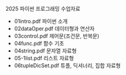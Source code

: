 2025 파이썬 프로그래밍 수업자료
- 01intro.pdf 파이썬 소개
- 02dataOper.pdf 데이터형과 연산자
- 03control.pdf 제어문(조건문, 반복문)
- 04func.pdf 함수 기초
- 04string.pdf 문자열 자료형
- 05-1list.pdf 리스트 자료형
- 06tupleDicSet.pdf 튜플, 딕셔너리, 집합 자료형
